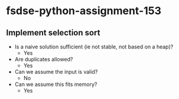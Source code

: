 # fsdse-python-assignment-153
## Implement selection sort
* Is a naive solution sufficient (ie not stable, not based on a heap)?
    * Yes
* Are duplicates allowed?
    * Yes
* Can we assume the input is valid?
    * No
* Can we assume this fits memory?
    * Yes
